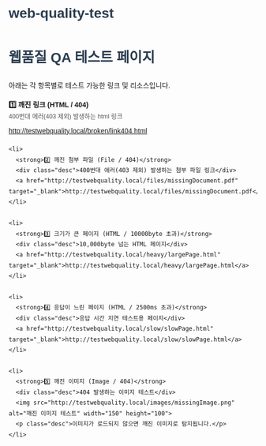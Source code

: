# web-quality-test

<!DOCTYPE html>
<html lang="ko">
<head>
  <meta charset="UTF-8">
  <title>웹품질 QA 테스트 페이지</title>
  <style>
    body { font-family: Arial, sans-serif; margin: 30px; line-height: 1.8; }
    h1 { color: #2c3e50; }
    ul { list-style: none; padding: 0; }
    li { margin: 10px 0; }
    a, img { display: block; margin-top: 5px; }
    .desc { color: #555; font-size: 0.9em; }
  </style>
</head>
<body>
  <h1>웹품질 QA 테스트 페이지</h1>
  <p>아래는 각 항목별로 테스트 가능한 링크 및 리소스입니다.</p>
  <ul>
    <li>
      <strong>1️⃣ 깨진 링크 (HTML / 404)</strong>
      <div class="desc">400번대 에러(403 제외) 발생하는 html 링크</div>
      <a href="http://testwebquality.local/broken/link404.html" target="_blank">http://testwebquality.local/broken/link404.html</a>
    </li>

    <li>
      <strong>2️⃣ 깨진 첨부 파일 (File / 404)</strong>
      <div class="desc">400번대 에러(403 제외) 발생하는 첨부 파일 링크</div>
      <a href="http://testwebquality.local/files/missingDocument.pdf" target="_blank">http://testwebquality.local/files/missingDocument.pdf</a>
    </li>

    <li>
      <strong>3️⃣ 크기가 큰 페이지 (HTML / 10000byte 초과)</strong>
      <div class="desc">10,000byte 넘는 HTML 페이지</div>
      <a href="http://testwebquality.local/heavy/largePage.html" target="_blank">http://testwebquality.local/heavy/largePage.html</a>
    </li>

    <li>
      <strong>4️⃣ 응답이 느린 페이지 (HTML / 2500ms 초과)</strong>
      <div class="desc">응답 시간 지연 테스트용 페이지</div>
      <a href="http://testwebquality.local/slow/slowPage.html" target="_blank">http://testwebquality.local/slow/slowPage.html</a>
    </li>

    <li>
      <strong>5️⃣ 깨진 이미지 (Image / 404)</strong>
      <div class="desc">404 발생하는 이미지 테스트</div>
      <img src="http://testwebquality.local/images/missingImage.png" alt="깨진 이미지 테스트" width="150" height="100">
      <p class="desc">이미지가 로드되지 않으면 깨진 이미지로 탐지됩니다.</p>
    </li>
  </ul>
</body>
</html>
